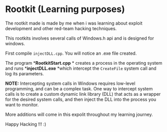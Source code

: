# Rootkit (Learning purposes)

The rootkit made is made by me when i was learning about exploit development and other red-team hacking techniques.

This rootkits involves several calls of Windows.h api and is designed for windows. 

First compile `injectDLL.cpp`. You will notice an .exe file created. 

The program ***RootkitStart.cpp** * creates a process in the operating system and runs ***injectDLL.exe** *which intercept the `CreateFile` system call and log its parameters.

**NOTE:**   Intercepting system calls in Windows requires low-level programming, and can be a complex task. One way to intercept system calls is to create a custom dynamic link library (DLL) that acts as a wrapper for the desired system calls, and then inject the DLL into the process you want to monitor.

More additions will come in this expolit throughout my learning journey. 

Happy Hacking !!! :)
